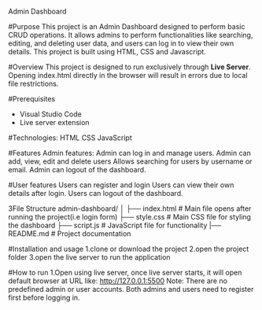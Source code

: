 Admin Dashboard

#Purpose
    This project is an Admin Dashboard designed to perform basic CRUD operations. It allows admins to perform functionalities like searching, editing, and deleting user data, and users can log in to view their own details. This project is built using HTML, CSS and Javascript.

#Overview
This project is designed to run exclusively through **Live Server**. Opening index.html directly in the browser will result in errors due to local file restrictions.

#Prerequisites
- Visual Studio Code
- Live server extension

#Technologies:
    HTML
    CSS
    JavaScript

#Features
Admin features:
    Admin can log in and manage users.
    Admin can add, view, edit and delete users
    Allows searching for users by username or email.
    Admin can logout of the dashboard.

#User features
    Users can register and login
    Users can view their own details after login.
    Users can logout of the dashboard.

3File Structure
admin-dashboard/
│
├── index.html         # Main file opens after running the project(i.e login form)
├── style.css          # Main CSS file for styling the dashboard
├── script.js          # JavaScript file for functionality
|── README.md          # Project documentation

#Installation and usage
    1.clone or download the project
    2.open the project folder
    3.open the live server to run the application

#How to run
    1.Open using live server, once live server starts, it will open default browser at URL like: http://127.0.0.1:5500
    Note: There are no predefined admin or user accounts. Both admins and users need to register first before logging in.






